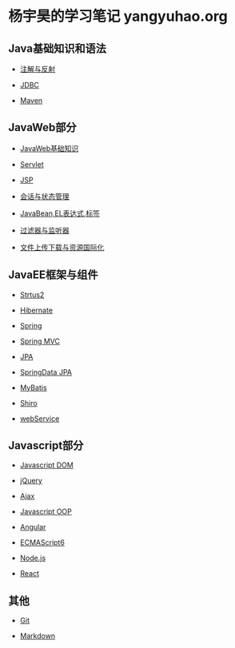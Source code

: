 杨宇昊的学习笔记 yangyuhao.org
==============================

Java基础知识和语法
--------------------

+ [注解与反射](#)

+ [JDBC](#)

+ [Maven](#)

JavaWeb部分
--------------------

+ [JavaWeb基础知识](http://yangyuhao.org/javaWeb)

+ [Servlet](http://yangyuhao.org/servlet)

+ [JSP](http://yangyuhao.org/jsp)

+ [会话与状态管理](http://yangyuhao.org/session)

+ [JavaBean,EL表达式,标签](http://yangyuhao.org/el)

+ [过滤器与监听器](http://yangyuhao.org/filter)

+ [文件上传下载与资源国际化](http://yangyuhao.org/upload)

JavaEE框架与组件
--------------------

+ [Strtus2](#)

+ [Hibernate](http://yangyuhao.org/hibernate)

+ [Spring](#)

+ [Spring MVC](#)

+ [JPA](#)

+ [SpringData JPA](#)

+ [MyBatis](#)

+ [Shiro](#)

+ [webService](http://yangyuhao.org/upload)

Javascript部分
--------------------

+ [Javascript DOM](http://yangyuhao.org/dom)

+ [jQuery](http://yangyuhao.org/jQuery)

+ [Ajax](http://yangyuhao.org/ajax)

+ [Javascript OOP](http://yangyuhao.org/oop)

+ [Angular](#)

+ [ECMAScript6](#)

+ [Node.js](#)

+ [React](#)

其他
--------------------

+ [Git](http://yangyuhao.org/git)

+ [Markdown](http://yangyuhao.org/markdown)

